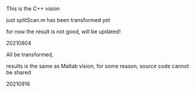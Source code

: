This is the C++ vision

just splitScan.m has been transformed yet

for now the result is not good, will be updated!

20210804


All be transformed, 

results is the same as Matlab vision, for some reason, source code cannot be shared

20210916



